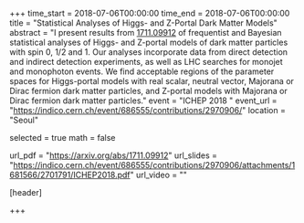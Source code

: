 +++
time_start = 2018-07-06T00:00:00
time_end = 2018-07-06T00:00:00
title = "Statistical Analyses of Higgs- and Z-Portal Dark Matter Models"
abstract = "I present results from [1711.09912](https://arxiv.org/abs/1711.09912) of frequentist and Bayesian statistical analyses of Higgs- and Z-portal models of dark matter particles with spin 0, 1/2 and 1. Our analyses incorporate data from direct detection and indirect detection experiments, as well as LHC searches for monojet and monophoton events. We find acceptable regions of the parameter spaces for Higgs-portal models with real scalar, neutral vector, Majorana or Dirac fermion dark matter particles, and Z-portal models with Majorana or Dirac fermion dark matter particles."
event = "ICHEP 2018 "
event_url = "https://indico.cern.ch/event/686555/contributions/2970906/"
location = "Seoul"

selected = true
math = false

url_pdf = "https://arxiv.org/abs/1711.09912"
url_slides = "https://indico.cern.ch/event/686555/contributions/2970906/attachments/1681566/2701791/ICHEP2018.pdf"
url_video = ""

[header]

+++
